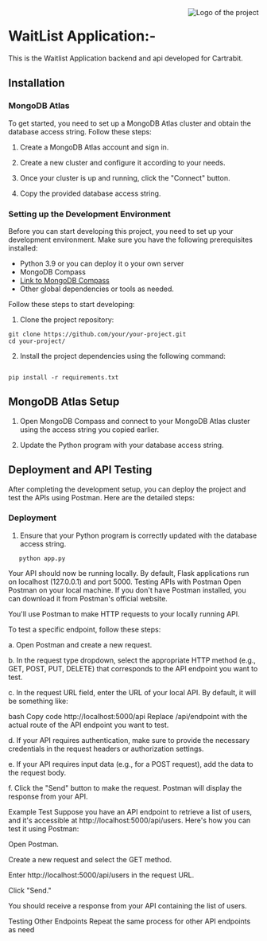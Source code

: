 <img src="./images/logo.sample.png" alt="Logo of the project" align="right">

# WaitList Application:-

This is the Waitlist Application backend and api developed for Cartrabit.

## Installation

### MongoDB Atlas

To get started, you need to set up a MongoDB Atlas cluster and obtain the database access string. Follow these steps:

1. Create a MongoDB Atlas account and sign in.

2. Create a new cluster and configure it according to your needs.

3. Once your cluster is up and running, click the "Connect" button.

4. Copy the provided database access string.

### Setting up the Development Environment

Before you can start developing this project, you need to set up your development environment. Make sure you have the following prerequisites installed:

- Python 3.9 or you can deploy it o your own server
- MongoDB Compass
- [Link to MongoDB Compass](https://www.mongodb.com/try/download/compass)
- Other global dependencies or tools as needed.

Follow these steps to start developing:

1. Clone the project repository:

```shell
git clone https://github.com/your/your-project.git
cd your-project/
```


2. Install the project dependencies using the following command:

```shell

pip install -r requirements.txt 

```

## MongoDB Atlas Setup

1. Open MongoDB Compass and connect to your MongoDB Atlas cluster using the access string you copied earlier.

2. Update the Python program with your database access string.

## Deployment and API Testing

After completing the development setup, you can deploy the project and test the APIs using Postman. Here are the detailed steps:

### Deployment

1. Ensure that your Python program is correctly updated with the database access string.

```shell
   python app.py
   ```

Your API should now be running locally. By default, Flask applications run on localhost (127.0.0.1) and port 5000.
Testing APIs with Postman
Open Postman on your local machine. If you don't have Postman installed, you can download it from Postman's official website.

You'll use Postman to make HTTP requests to your locally running API.

To test a specific endpoint, follow these steps:

a. Open Postman and create a new request.

b. In the request type dropdown, select the appropriate HTTP method (e.g., GET, POST, PUT, DELETE) that corresponds to the API endpoint you want to test.

c. In the request URL field, enter the URL of your local API. By default, it will be something like:

bash
Copy code
http://localhost:5000/api
Replace /api/endpoint with the actual route of the API endpoint you want to test.

d. If your API requires authentication, make sure to provide the necessary credentials in the request headers or authorization settings.

e. If your API requires input data (e.g., for a POST request), add the data to the request body.

f. Click the "Send" button to make the request. Postman will display the response from your API.

Example Test
Suppose you have an API endpoint to retrieve a list of users, and it's accessible at http://localhost:5000/api/users. Here's how you can test it using Postman:

Open Postman.

Create a new request and select the GET method.

Enter http://localhost:5000/api/users in the request URL.

Click "Send."

You should receive a response from your API containing the list of users.

Testing Other Endpoints
Repeat the same process for other API endpoints as need